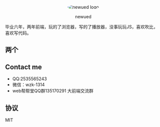 <p align="center">
    <img alt="newued logo" src="https://avatars2.githubusercontent.com/u/19658614?s=200&v=4" style="border-radius:50%;">
</p>
<p align="center">newued</p>
毕业六年，两年前端，玩的了浏览器，写的了播放器，没事玩玩JS，喜欢吹比，喜欢写代码。


## 两个
## Contact me
- QQ:2535565243
- 微信：wzk-1314
- web帮帮堂QQ群135170291 大前端交流群

## 协议
MIT
